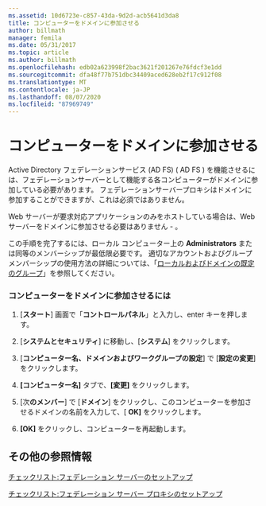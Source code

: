 ```yaml
---
ms.assetid: 10d6723e-c857-43da-9d2d-acb5641d3da8
title: コンピューターをドメインに参加させる
author: billmath
manager: femila
ms.date: 05/31/2017
ms.topic: article
ms.author: billmath
ms.openlocfilehash: edb02a623998f2bac3621f201267e76fdcf3e1dd
ms.sourcegitcommit: dfa48f77b751dbc34409aced628eb2f17c912f08
ms.translationtype: MT
ms.contentlocale: ja-JP
ms.lasthandoff: 08/07/2020
ms.locfileid: "87969749"
---
```

# <a name="join-a-computer-to-a-domain"></a>コンピューターをドメインに参加させる

Active Directory フェデレーションサービス (AD FS) \( AD FS \) を機能させるには、フェデレーションサーバーとして機能する各コンピューターがドメインに参加している必要があります。 フェデレーションサーバープロキシはドメインに参加することができますが、これは必須ではありません。

Web サーバーが要求対応アプリケーションのみをホストしている場合は、Web サーバーをドメインに参加させる必要はありません \- 。

この手順を完了するには、ローカル コンピューター上の **Administrators** または同等のメンバーシップが最低限必要です。  適切なアカウントおよびグループメンバーシップの使用方法の詳細については、「[ローカルおよびドメインの既定のグループ](https://go.microsoft.com/fwlink/?LinkId=83477)」を参照してください。

### <a name="to-join-a-computer-to-a-domain"></a>コンピューターをドメインに参加させるには

1.  [**スタート**] 画面で「**コントロールパネル**」と入力し、enter キーを押します。

2.  [**システムとセキュリティ**] に移動し、[**システム**] をクリックします。

3.  [**コンピューター名、ドメインおよびワークグループの設定**] で [**設定の変更**] をクリックします。

4.  **[コンピューター名]** タブで、**[変更]** をクリックします。

5.  [次**のメンバー**] で [**ドメイン**] をクリックし、このコンピューターを参加させるドメインの名前を入力して、[ **OK]** をクリックします。

6.  **[OK]** をクリックし、コンピューターを再起動します。

## <a name="additional-references"></a>その他の参照情報
[チェックリスト:フェデレーション サーバーのセットアップ](Checklist--Setting-Up-a-Federation-Server.md)

[チェックリスト:フェデレーション サーバー プロキシのセットアップ](Checklist--Setting-Up-a-Federation-Server-Proxy.md)


